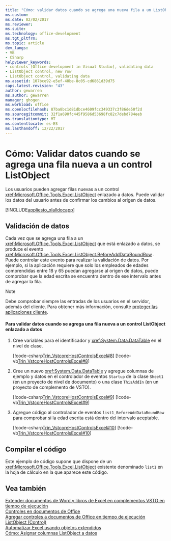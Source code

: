 ```yaml
---
title: "Cómo: validar datos cuando se agrega una nueva fila a un ListObject Control | Documentos de Microsoft"
ms.custom: 
ms.date: 02/02/2017
ms.reviewer: 
ms.suite: 
ms.technology: office-development
ms.tgt_pltfrm: 
ms.topic: article
dev_langs:
- VB
- CSharp
helpviewer_keywords:
- controls [Office development in Visual Studio], validating data
- ListObject control, new row
- ListObject control, validating data
ms.assetid: 107bce92-e5ef-40be-8c05-cd6861d39d75
caps.latest.revision: "43"
author: gewarren
ms.author: gewarren
manager: ghogen
ms.workload: office
ms.openlocfilehash: 87ba8bc1d81dbce4609fcc349337c3f86de50f2d
ms.sourcegitcommit: 32f1a690fc445f9586d53698fc82c7debd784eeb
ms.translationtype: MT
ms.contentlocale: es-ES
ms.lasthandoff: 12/22/2017
---
```

# <a name="how-to-validate-data-when-a-new-row-is-added-to-a-listobject-control"></a>Cómo: Validar datos cuando se agrega una fila nueva a un control ListObject
  Los usuarios pueden agregar filas nuevas a un control <xref:Microsoft.Office.Tools.Excel.ListObject> enlazado a datos. Puede validar los datos del usuario antes de confirmar los cambios al origen de datos.  
  
 [!INCLUDE[appliesto_xlalldocapp](../vsto/includes/appliesto-xlalldocapp-md.md)]  
  
## <a name="data-validation"></a>Validación de datos  
 Cada vez que se agrega una fila a un <xref:Microsoft.Office.Tools.Excel.ListObject> que está enlazado a datos, se produce el evento <xref:Microsoft.Office.Tools.Excel.ListObject.BeforeAddDataBoundRow> . Puede controlar este evento para realizar la validación de datos. Por ejemplo, si la aplicación requiere que solo los empleados de edades comprendidas entre 18 y 65 puedan agregarse al origen de datos, puede comprobar que la edad escrita se encuentra dentro de ese intervalo antes de agregar la fila.  
  
> [!NOTE]  
>  Debe comprobar siempre las entradas de los usuarios en el servidor, además del cliente. Para obtener más información, consulte [proteger las aplicaciones cliente](/dotnet/framework/data/adonet/secure-client-applications).  
  
#### <a name="to-validate-data-when-a-new-row-is-added-to-data-bound-listobject"></a>Para validar datos cuando se agrega una fila nueva a un control ListObject enlazado a datos  
  
1.  Cree variables para el identificador y <xref:System.Data.DataTable> en el nivel de clase.  
  
     [!code-csharp[Trin_VstcoreHostControlsExcel#8](../vsto/codesnippet/CSharp/Trin_VstcoreHostControlsExcelCS/Sheet1.cs#8)]
     [!code-vb[Trin_VstcoreHostControlsExcel#8](../vsto/codesnippet/VisualBasic/Trin_VstcoreHostControlsExcelVB/Sheet1.vb#8)]  
  
2.  Cree un nuevo <xref:System.Data.DataTable> y agregue columnas de ejemplo y datos en el controlador de eventos `Startup` de la clase `Sheet1` (en un proyecto de nivel de documento) o una clase `ThisAddIn` (en un proyecto de complemento de VSTO).  
  
     [!code-csharp[Trin_VstcoreHostControlsExcel#9](../vsto/codesnippet/CSharp/Trin_VstcoreHostControlsExcelCS/Sheet1.cs#9)]
     [!code-vb[Trin_VstcoreHostControlsExcel#9](../vsto/codesnippet/VisualBasic/Trin_VstcoreHostControlsExcelVB/Sheet1.vb#9)]  
  
3.  Agregue código al controlador de eventos `list1_BeforeAddDataBoundRow` para comprobar si la edad escrita está dentro del intervalo aceptable.  
  
     [!code-csharp[Trin_VstcoreHostControlsExcel#10](../vsto/codesnippet/CSharp/Trin_VstcoreHostControlsExcelCS/Sheet1.cs#10)]
     [!code-vb[Trin_VstcoreHostControlsExcel#10](../vsto/codesnippet/VisualBasic/Trin_VstcoreHostControlsExcelVB/Sheet1.vb#10)]  
  
## <a name="compiling-the-code"></a>Compilar el código  
 Este ejemplo de código supone que dispone de un <xref:Microsoft.Office.Tools.Excel.ListObject> existente denominado `list1` en la hoja de cálculo en la que aparece este código.  
  
## <a name="see-also"></a>Vea también  
 [Extender documentos de Word y libros de Excel en complementos VSTO en tiempo de ejecución](../vsto/extending-word-documents-and-excel-workbooks-in-vsto-add-ins-at-run-time.md)   
 [Controles en documentos de Office](../vsto/controls-on-office-documents.md)   
 [Agregar controles a documentos de Office en tiempo de ejecución](../vsto/adding-controls-to-office-documents-at-run-time.md)   
 [ListObject (Control)](../vsto/listobject-control.md)   
 [Automatizar Excel usando objetos extendidos](../vsto/automating-excel-by-using-extended-objects.md)   
 [Cómo: Asignar columnas ListObject a datos](../vsto/how-to-map-listobject-columns-to-data.md)  
  
  